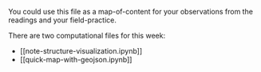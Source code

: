 You could use this file as a map-of-content for your observations from the readings and your field-practice.

There are two computational files for this week:

- [[note-structure-visualization.ipynb]]
- [[quick-map-with-geojson.ipynb]]